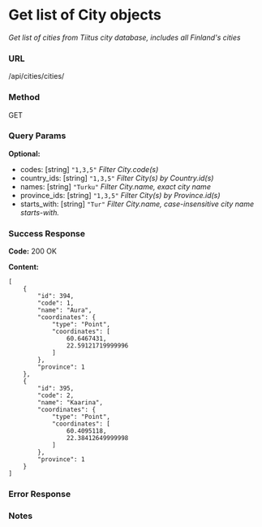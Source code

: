# Get list of City objects

*Get list of cities from Tiitus city database, includes all Finland's cities*

### URL

/api/cities/cities/

### Method

GET

### Query Params

**Optional:**

- codes: [string] `"1,3,5"`
    *Filter City.code(s)*
- country_ids: [string] `"1,3,5"`
    *Filter City(s) by Country.id(s)*
- names: [string] `"Turku"`
    *Filter City.name, exact city name*
- province_ids: [string] `"1,3,5"`
    *Filter City(s) by Province.id(s)*
- starts_with: [string] `"Tur"`
    *Filter City.name, case-insensitive city name starts-with.*

### Success Response

**Code:** 200 OK
  
**Content:**

```
[
    {
        "id": 394,
        "code": 1,
        "name": "Aura",
        "coordinates": {
            "type": "Point",
            "coordinates": [
                60.6467431,
                22.59121719999996
            ]
        },
        "province": 1
    },
    {
        "id": 395,
        "code": 2,
        "name": "Kaarina",
        "coordinates": {
            "type": "Point",
            "coordinates": [
                60.4095118,
                22.38412649999998
            ]
        },
        "province": 1
    }
]
```

### Error Response


### Notes
